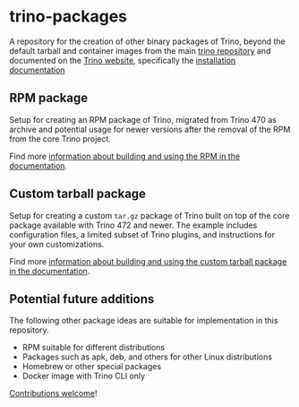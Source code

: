 # trino-packages

A repository for the creation of other binary packages of Trino, beyond the
default tarball and container images from the main [trino
repository](https://github.com/trinodb/trino) and documented on the [Trino
website](https://trino.io), specifically the [installation
documentation](https://trino.io/docs/current/installation.html)

## RPM package

Setup for creating an RPM package of Trino, migrated from Trino 470 as archive
and potential usage for newer versions after the removal of the RPM from the
core Trino project.

Find more [information about building and using the RPM in the
documentation](trino-server-rpm/README.md).

## Custom tarball package

Setup for creating a custom `tar.gz` package of Trino built on top of the core
package available with Trino 472 and newer. The example includes configuration
files, a limited subset of Trino plugins, and instructions for your own
customizations.

Find more [information about building and using the custom tarball package in
the documentation](trino-server-custom/README.md).

## Potential future additions

The following other package ideas are suitable for implementation in this
repository.

* RPM suitable for different distributions
* Packages such as apk, deb, and others for other Linux distributions
* Homebrew or other special packages
* Docker image with Trino CLI only

[Contributions welcome](.github/CONTRIBUTING.md)!
